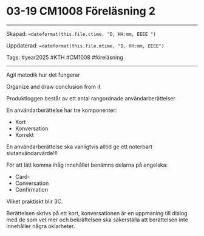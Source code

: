 # 03-19 CM1008 Föreläsning 2

---

Skapad: `=dateformat(this.file.ctime, "D, HH:mm, EEEE ")`

Uppdaterad: `=dateformat(this.file.mtime, "D, HH:mm, EEEE")`

Tags: #year2025 #KTH #CM1008 #föreläsning

---

Agil metodik hur det fungerar

Organize and draw conclusion from it

Produktloggen består av ett antal rangordnade användarberättelser

En användarberättelse har tre komponenter:

- Kort
- Konversation
- Korrekt

En användarberättelse ska vanligtvis alltid ge ett noterbart slutanvändarvärde!!!

För att lätt komma ihåg innehållet benämns delarna på engelska:

- Card-
- Conversation
- Confirmation

Vilket praktiskt blir 3C.

Berättelsen skrivs på ett kort, konversationen är en uppmaning till dialog med de som vet mer och bekräftelsen ska säkerställa att berättelsen inte innehåller några oklarheter.
